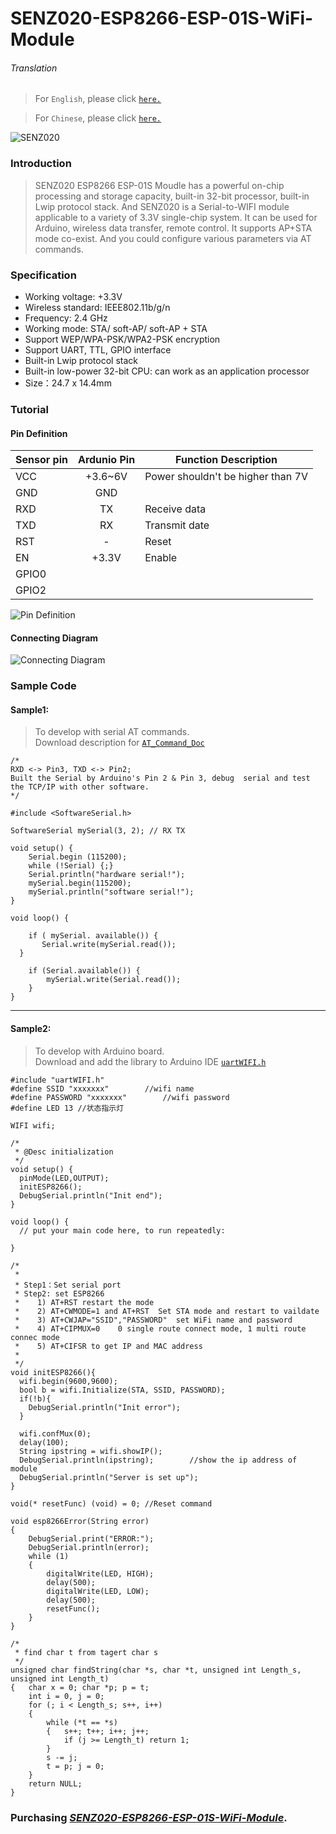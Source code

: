 # SENZ020-ESP8266-ESP-01S-WiFi-Module

###### Translation

> For `English`, please click [`here.`](https://github.com/njustcjj/SENZ020-ESP8266-WiFi-Module/blob/master/README.md)

> For `Chinese`, please click [`here.`](https://github.com/njustcjj/SENZ020-ESP8266-WiFi-Module/blob/master/README_CN.md)

![](https://github.com/njustcjj/SENZ020-ESP8266-WiFi-Module/blob/master/pic/SENZ020.jpg "SENZ020")


### Introduction


> SENZ020 ESP8266 ESP-01S Moudle has a powerful on-chip processing and storage capacity, built-in 32-bit processor, built-in Lwip protocol stack.
> And SENZ020 is a Serial-to-WIFI module applicable to a variety of 3.3V single-chip system. It can be used for Arduino, wireless data transfer, remote control.  It supports AP+STA mode co-exist. And you could configure various parameters via AT commands.

### Specification

- Working voltage: +3.3V
- Wireless standard: IEEE802.11b/g/n
- Frequency: 2.4 GHz
- Working mode: STA/ soft-AP/ soft-AP + STA
- Support WEP/WPA-PSK/WPA2-PSK encryption
- Support UART, TTL, GPIO interface
- Built-in Lwip protocol stack
- Built-in low-power 32-bit CPU: can work as an application processor
- Size：24.7 x 14.4mm


### Tutorial

#### Pin Definition

|Sensor pin|Ardunio Pin|Function Description|
|-|:-:|-|
|VCC|+3.6~6V|Power shouldn't be higher than 7V|
|GND|GND||
|RXD|TX|Receive data|
|TXD|RX|Transmit date|
|RST|-|Reset|
|EN|+3.3V|Enable|
|GPIO0|||
|GPIO2|||


![](https://github.com/njustcjj/SENZ020-ESP8266-WiFi-Module/blob/master/pic/SENZ020_pin.jpg "Pin Definition") 

#### Connecting Diagram

![](https://github.com/njustcjj/SENZ020-ESP8266-WiFi-Module/blob/master/pic/SENZ020_connect.PNG "Connecting Diagram") 


### Sample Code

#### Sample1:

> To develop with serial AT commands.  
> Download description for [`AT_Command_Doc`](http://github.com/njustcjj/SENZ020-ESP8266-WiFi-Module/blob/trunk/doc/AT_Command_Doc.pdf)

	/*
	RXD <-> Pin3, TXD <-> Pin2;
	Built the Serial by Arduino's Pin 2 & Pin 3, debug  serial and test the TCP/IP with other software.
	*/

	#include <SoftwareSerial.h>

	SoftwareSerial mySerial(3, 2); // RX TX

	void setup() {
	    Serial.begin (115200);
	    while (!Serial) {;}
	    Serial.println("hardware serial!");
	    mySerial.begin(115200);
	    mySerial.println("software serial!");
	}

	void loop() {

	    if ( mySerial. available()) {
	       Serial.write(mySerial.read());
	  }

	    if (Serial.available()) {
	        mySerial.write(Serial.read());
	    }
	}

---

#### Sample2:

> To develop with Arduino board.  
> Download and add the library to Arduino  IDE [`uartWIFI.h`](http://github.com/njustcjj/SENZ020-ESP8266-WiFi-Module/blob/trunk/lib/uartWIFI.zip)

	#include "uartWIFI.h"
	#define SSID "xxxxxxx"        //wifi name
	#define PASSWORD "xxxxxxx"        //wifi password
	#define LED 13 //状态指示灯

	WIFI wifi;

	/*
	 * @Desc initialization
	 */
	void setup() {
	  pinMode(LED,OUTPUT);
	  initESP8266();
	  DebugSerial.println("Init end");
	}

	void loop() {
	  // put your main code here, to run repeatedly:

	}

	/*
	 *
	 * Step1：Set serial port
	 * Step2: set ESP8266
	 *    1) AT+RST restart the mode
	 *    2) AT+CWMODE=1 and AT+RST  Set STA mode and restart to vaildate 
	 *    3) AT+CWJAP="SSID","PASSWORD"  set WiFi name and password
	 *    4) AT+CIPMUX=0    0 single route connect mode, 1 multi route connec mode
	 *    5) AT+CIFSR to get IP and MAC address
	 *   
	 */
	void initESP8266(){
	  wifi.begin(9600,9600);
	  bool b = wifi.Initialize(STA, SSID, PASSWORD);
	  if(!b){
	    DebugSerial.println("Init error");
	  }

	  wifi.confMux(0);
	  delay(100);
	  String ipstring = wifi.showIP();
	  DebugSerial.println(ipstring);        //show the ip address of module
	  DebugSerial.println("Server is set up");
	}

	void(* resetFunc) (void) = 0; //Reset command

	void esp8266Error(String error)
	{
	    DebugSerial.print("ERROR:");
	    DebugSerial.println(error);
	    while (1)
	    {
	        digitalWrite(LED, HIGH);
	        delay(500);
	        digitalWrite(LED, LOW);
	        delay(500);
	        resetFunc();
	    }
	}

	/*
	 * find char t from tagert char s
	 */
	unsigned char findString(char *s, char *t, unsigned int Length_s, unsigned int Length_t)
	{   char x = 0; char *p; p = t;
	    int i = 0, j = 0;
	    for (; i < Length_s; s++, i++)
	    {
	        while (*t == *s)
	        {   s++; t++; i++; j++;
	            if (j >= Length_t) return 1;
	        }
	        s -= j;
	        t = p; j = 0;
	    }
	    return NULL;
	}


### Purchasing [*SENZ020-ESP8266-ESP-01S-WiFi-Module*](https://www.ebay.com/).
